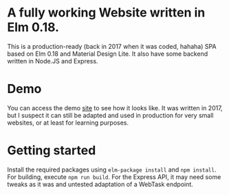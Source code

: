 # A fully working Website written in Elm 0.18.

This is a production-ready (back in 2017 when it was coded, hahaha) SPA based on Elm 0.18 and Material Design Lite. It also have some backend written in Node.JS and Express.

# Demo

You can access the demo [site](https://egvelho.github.io/cibertexto-website-elm/) to see how it looks like. It was written in 2017, but I suspect it can still be adapted and used in production for very small websites, or at least for learning purposes.

# Getting started

Install the required packages using ```elm-package install``` and ```npm install```. For building, execute ```npm run build```. For the Express API, it may need some tweaks as it was and untested adaptation of a WebTask endpoint.
